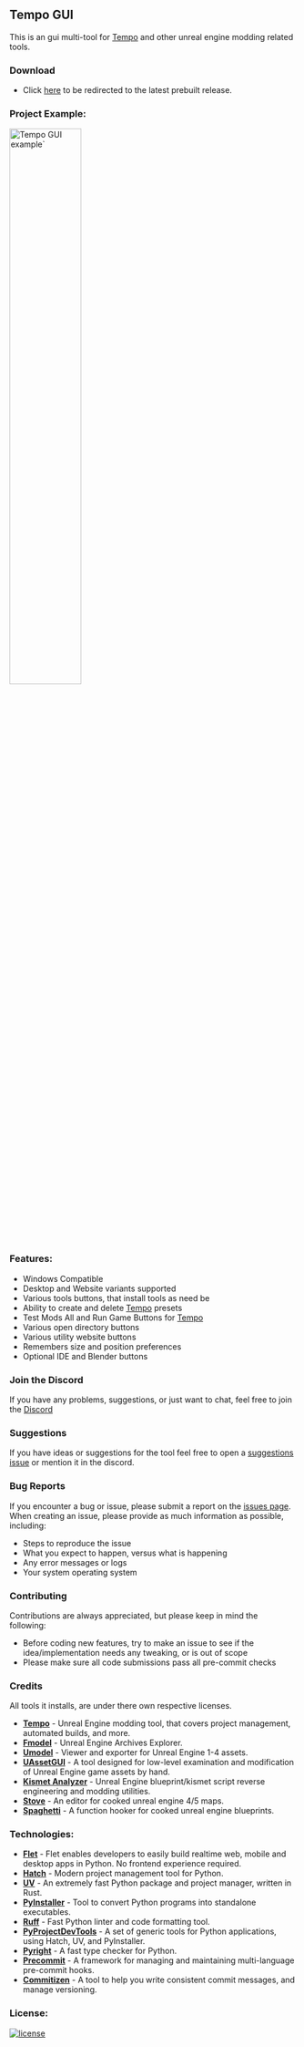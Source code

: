 ## Tempo GUI

This is an gui multi-tool for [Tempo](https://github.com/Tempo-Organization/tempo) and other unreal engine modding related tools.


### Download
- Click [here](https://github.com/Mythical-Github/tempo_gui/releases/latest) to be redirected to the latest prebuilt release.


### Project Example:
<img src="https://github.com/user-attachments/assets/035860f0-4481-41b3-aeae-2933eacb9e40" alt="Tempo GUI example`" width="50%" height="50%">


### Features:
- Windows Compatible
- Desktop and Website variants supported
- Various tools buttons, that install tools as need be
- Ability to create and delete [Tempo](https://github.com/Tempo-Organization/tempo) presets
- Test Mods All and Run Game Buttons for [Tempo](https://github.com/Tempo-Organization/tempo)
- Various open directory buttons
- Various utility website buttons
- Remembers size and position preferences
- Optional IDE and Blender buttons


### Join the Discord
If you have any problems, suggestions, or just want to chat, feel free to join the [Discord](https://discord.gg/EvUuAD4QvS)


### Suggestions
If you have ideas or suggestions for the tool feel free to open a [suggestions issue](https://github.com/Mythical-Github/tempo_gui/issues) or mention it in the discord.


### Bug Reports
If you encounter a bug or issue, please submit a report on the [issues page](https://github.com/Mythical-Github/tempo_gui/issues).
When creating an issue, please provide as much information as possible, including:
- Steps to reproduce the issue
- What you expect to happen, versus what is happening
- Any error messages or logs
- Your system operating system


### Contributing
Contributions are always appreciated, but please keep in mind the following:
- Before coding new features, try to make an issue to see if the idea/implementation needs any tweaking, or is out of scope
- Please make sure all code submissions pass all pre-commit checks


### Credits
All tools it installs, are under there own respective licenses.
- **[Tempo](https://github.com/Tempo-Organization/tempo/blob/main/LICENSE)** - Unreal Engine modding tool, that covers project management, automated builds, and more.
- **[Fmodel](https://github.com/4sval/FModel/blob/dev/LICENSE)** - Unreal Engine Archives Explorer.
- **[Umodel](https://github.com/gildor2/UEViewer/blob/master/LICENSE.txt)** - Viewer and exporter for Unreal Engine 1-4 assets.
- **[UAssetGUI](github.com/atenfyr/UAssetGUI)** - A tool designed for low-level examination and modification of Unreal Engine game assets by hand.
- **[Kismet Analyzer](https://github.com/trumank/kismet-analyzer/blob/master/LICENSE)** - Unreal Engine blueprint/kismet script reverse engineering and modding utilities.
- **[Stove](https://github.com/bananaturtlesandwich/stove)** - An editor for cooked unreal engine 4/5 maps.
- **[Spaghetti](https://github.com/bananaturtlesandwich/spaghetti)** - A function hooker for cooked unreal engine blueprints.


### Technologies:
- **[Flet](github.com/flet-dev/flet)** - Flet enables developers to easily build realtime web, mobile and desktop apps in Python. No frontend experience required.
- **[Hatch](https://github.com/pypa/hatch)** - Modern project management tool for Python.
- **[UV](https://github.com/astral-sh/uv)** - An extremely fast Python package and project manager, written in Rust.
- **[PyInstaller](https://github.com/pyinstaller/pyinstaller)** - Tool to convert Python programs into standalone executables.
- **[Ruff](https://github.com/astral-sh/ruff)** - Fast Python linter and code formatting tool.
- **[PyProjectDevTools](https://github.com/Mythical-Github/py_project_dev_tools)** - A set of generic tools for Python applications, using Hatch, UV, and PyInstaller.
- **[Pyright](https://github.com/microsoft/pyright)** - A fast type checker for Python.
- **[Precommit](https://github.com/pre-commit/pre-commit)** - A framework for managing and maintaining multi-language pre-commit hooks.
- **[Commitizen](https://github.com/commitizen-tools/commitizen)** - A tool to help you write consistent commit messages, and manage versioning.


### License:
[![license](https://www.gnu.org/graphics/gplv3-with-text-136x68.png)](LICENSE)
